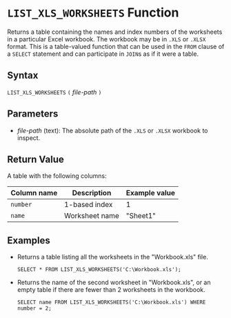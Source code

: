 # `LIST_XLS_WORKSHEETS` Function

Returns a table containing the names and index numbers of the worksheets in a particular Excel workbook. The workbook may be in `.XLS` or `.XLSX` format. This is a table-valued function that can be used in the `FROM` clause of a `SELECT` statement and can participate in `JOIN`s as if it were a table.

## Syntax

`LIST_XLS_WORKSHEETS` `(` *file-path* `)`

## Parameters

- *file-path* (text): The absolute path of the `.XLS` or `.XLSX` workbook to inspect.

## Return Value

A table with the following columns:

Column name | Description | Example value
--- | --- | ---
`number` | 1-based index | 1
`name` | Worksheet name | "Sheet1"

## Examples

- Returns a table listing all the worksheets in the "Workbook.xls" file.

    ```
    SELECT * FROM LIST_XLS_WORKSHEETS('C:\Workbook.xls');
    ```

- Returns the name of the second worksheet in "Workbook.xls", or an empty table if there are fewer than 2 worksheets in the workbook.

    ```
    SELECT name FROM LIST_XLS_WORKSHEETS('C:\Workbook.xls') WHERE number = 2;
    ```
